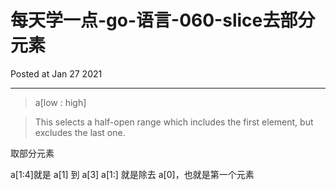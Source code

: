 # 每天学一点-go-语言-060-slice去部分元素

Posted at Jan 27 2021

---

>a[low : high]

>This selects a half-open range which includes the first element, but excludes the last one.

取部分元素



a[1:4]就是 a[1] 到 a[3]
a[1:] 就是除去 a[0]，也就是第一个元素
